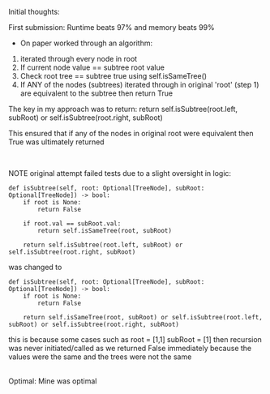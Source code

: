 Initial thoughts:

First submission: Runtime beats 97% and memory beats 99%

- On paper worked through an algorithm:
1. iterated through every node in root
2. If current node value == subtree root value 
3. Check root tree == subtree true using self.isSameTree()
4. If ANY of the nodes (subtrees) iterated through in original 'root' (step 1) are equivalent to the subtree then return True

The key in my approach was to return:
return self.isSubtree(root.left, subRoot) or self.isSubtree(root.right, subRoot)

This ensured that if any of the nodes in original root were equivalent then True was ultimately returned

<br/>

NOTE original attempt failed tests due to a slight oversight in logic:
```
def isSubtree(self, root: Optional[TreeNode], subRoot: Optional[TreeNode]) -> bool:
    if root is None:
        return False

    if root.val == subRoot.val:
        return self.isSameTree(root, subRoot)
        
    return self.isSubtree(root.left, subRoot) or self.isSubtree(root.right, subRoot)
```
was changed to
```
def isSubtree(self, root: Optional[TreeNode], subRoot: Optional[TreeNode]) -> bool:
    if root is None:
        return False
        
    return self.isSameTree(root, subRoot) or self.isSubtree(root.left, subRoot) or self.isSubtree(root.right, subRoot)
```
this is because some cases such as root = [1,1] subRoot = [1] then recursion was never initiated/called as we returned False immediately because the values were the same and the trees were not the same


<br/>
Optimal:
Mine was optimal